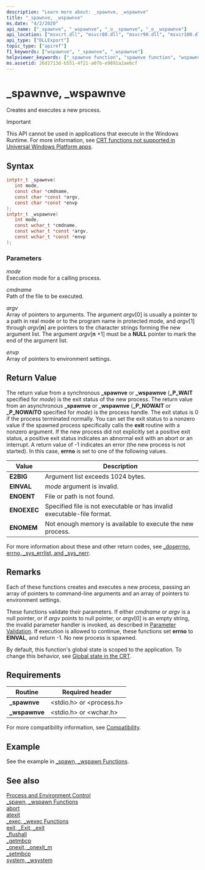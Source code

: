 ```yaml
---
description: "Learn more about: _spawnve, _wspawnve"
title: "_spawnve, _wspawnve"
ms.date: "4/2/2020"
api_name: ["_spawnve", "_wspawnve", "_o__spawnve", "_o__wspawnve"]
api_location: ["msvcrt.dll", "msvcr80.dll", "msvcr90.dll", "msvcr100.dll", "msvcr100_clr0400.dll", "msvcr110.dll", "msvcr110_clr0400.dll", "msvcr120.dll", "msvcr120_clr0400.dll", "ucrtbase.dll", "api-ms-win-crt-process-l1-1-0.dll", "api-ms-win-crt-private-l1-1-0.dll"]
api_type: ["DLLExport"]
topic_type: ["apiref"]
f1_keywords: ["wspawnve", "_spawnve", "_wspawnve"]
helpviewer_keywords: ["_spawnve function", "spawnve function", "wspawnve function", "processes, creating", "_wspawnve function", "processes, executing new", "process creation"]
ms.assetid: 26d1713d-b551-4f21-a07b-e9891a2ae6cf
---
```

# _spawnve, _wspawnve

Creates and executes a new process.

> [!IMPORTANT]
> This API cannot be used in applications that execute in the Windows Runtime. For more information, see [CRT functions not supported in Universal Windows Platform apps](../../cppcx/crt-functions-not-supported-in-universal-windows-platform-apps.md).

## Syntax

```C
intptr_t _spawnve(
   int mode,
   const char *cmdname,
   const char *const *argv,
   const char *const *envp
);
intptr_t _wspawnve(
   int mode,
   const wchar_t *cmdname,
   const wchar_t *const *argv,
   const wchar_t *const *envp
);
```

### Parameters

*mode*<br/>
Execution mode for a calling process.

*cmdname*<br/>
Path of the file to be executed.

*argv*<br/>
Array of pointers to arguments. The argument *argv*[0] is usually a pointer to a path in real mode or to the program name in protected mode, and *argv*[1] through *argv*[**n**] are pointers to the character strings forming the new argument list. The argument *argv*[**n** +1] must be a **NULL** pointer to mark the end of the argument list.

*envp*<br/>
Array of pointers to environment settings.

## Return Value

The return value from a synchronous **_spawnve** or **_wspawnve** (**_P_WAIT** specified for *mode*) is the exit status of the new process. The return value from an asynchronous **_spawnve** or **_wspawnve** (**_P_NOWAIT** or **_P_NOWAITO** specified for *mode*) is the process handle. The exit status is 0 if the process terminated normally. You can set the exit status to a nonzero value if the spawned process specifically calls the **exit** routine with a nonzero argument. If the new process did not explicitly set a positive exit status, a positive exit status indicates an abnormal exit with an abort or an interrupt. A return value of -1 indicates an error (the new process is not started). In this case, **errno** is set to one of the following values.

| Value | Description |
|-|-|
| **E2BIG** | Argument list exceeds 1024 bytes. |
| **EINVAL** | *mode* argument is invalid. |
| **ENOENT** | File or path is not found. |
| **ENOEXEC** | Specified file is not executable or has invalid executable-file format. |
| **ENOMEM** | Not enough memory is available to execute the new process. |

For more information about these and other return codes, see [_doserrno, errno, _sys_errlist, and _sys_nerr](../../c-runtime-library/errno-doserrno-sys-errlist-and-sys-nerr.md).

## Remarks

Each of these functions creates and executes a new process, passing an array of pointers to command-line arguments and an array of pointers to environment settings.

These functions validate their parameters. If either *cmdname* or *argv* is a null pointer, or if *argv* points to null pointer, or *argv*[0] is an empty string, the invalid parameter handler is invoked, as described in [Parameter Validation](../../c-runtime-library/parameter-validation.md). If execution is allowed to continue, these functions set **errno** to **EINVAL**, and return -1. No new process is spawned.

By default, this function's global state is scoped to the application. To change this behavior, see [Global state in the CRT](../global-state.md).

## Requirements

|Routine|Required header|
|-------------|---------------------|
|**_spawnve**|\<stdio.h> or \<process.h>|
|**_wspawnve**|\<stdio.h> or \<wchar.h>|

For more compatibility information, see [Compatibility](../../c-runtime-library/compatibility.md).

## Example

See the example in [_spawn, _wspawn Functions](../../c-runtime-library/spawn-wspawn-functions.md).

## See also

[Process and Environment Control](../../c-runtime-library/process-and-environment-control.md)<br/>
[_spawn, _wspawn Functions](../../c-runtime-library/spawn-wspawn-functions.md)<br/>
[abort](abort.md)<br/>
[atexit](atexit.md)<br/>
[_exec, _wexec Functions](../../c-runtime-library/exec-wexec-functions.md)<br/>
[exit, _Exit, _exit](exit-exit-exit.md)<br/>
[_flushall](flushall.md)<br/>
[_getmbcp](getmbcp.md)<br/>
[_onexit, _onexit_m](onexit-onexit-m.md)<br/>
[_setmbcp](setmbcp.md)<br/>
[system, _wsystem](system-wsystem.md)<br/>
